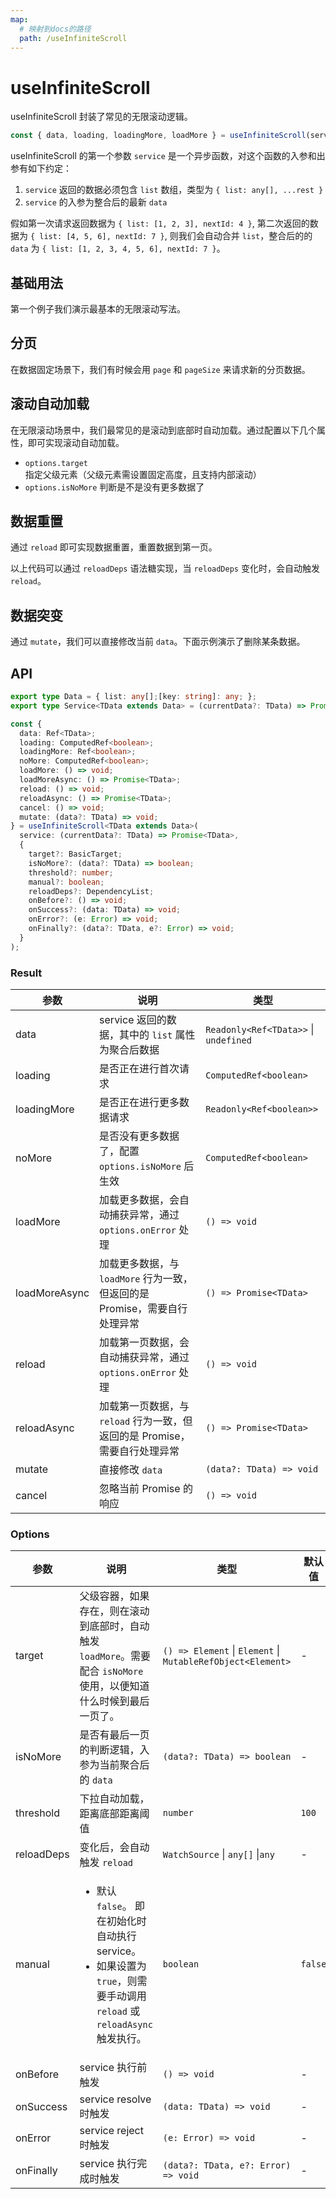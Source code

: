 ```yaml
---
map:
  # 映射到docs的路径
  path: /useInfiniteScroll
---
```


# useInfiniteScroll

useInfiniteScroll 封装了常见的无限滚动逻辑。

```ts
const { data, loading, loadingMore, loadMore } = useInfiniteScroll(service)
```

useInfiniteScroll 的第一个参数 `service` 是一个异步函数，对这个函数的入参和出参有如下约定：

1. `service` 返回的数据必须包含 `list` 数组，类型为 `{ list: any[], ...rest }`
2. `service` 的入参为整合后的最新 `data`

假如第一次请求返回数据为 `{ list: [1, 2, 3], nextId: 4 }`, 第二次返回的数据为 `{ list: [4, 5, 6], nextId: 7 }`, 则我们会自动合并 `list`，整合后的的 `data` 为 `{ list: [1, 2, 3, 4, 5, 6], nextId: 7 }`。

## 基础用法

第一个例子我们演示最基本的无限滚动写法。

<demo src="./demo/demo.vue"
  language="vue"
  title="基本用法"
  desc=""> </demo>

## 分页

在数据固定场景下，我们有时候会用 `page` 和 `pageSize` 来请求新的分页数据。

<demo src="./demo/demo1.vue"
  language="vue"
  title="分页"
  desc=""> </demo>

## 滚动自动加载

在无限滚动场景中，我们最常见的是滚动到底部时自动加载。通过配置以下几个属性，即可实现滚动自动加载。

- `options.target` 指定父级元素（父级元素需设置固定高度，且支持内部滚动）
- `options.isNoMore` 判断是不是没有更多数据了

<demo src="./demo/demo2.vue"
  language="vue"
  title="滚动自动加载"
  desc=""> </demo>

## 数据重置

通过 `reload` 即可实现数据重置，重置数据到第一页。

<demo src="./demo/demo3.vue"
  language="vue"
  title="reload 数据重置"
  desc=""> </demo>

以上代码可以通过 `reloadDeps` 语法糖实现，当 `reloadDeps` 变化时，会自动触发 `reload`。

## 数据突变

通过 `mutate`，我们可以直接修改当前 `data`。下面示例演示了删除某条数据。

<demo src="./demo/demo4.vue"
  language="vue"
  title="mutate 数据突变"
  desc=""> </demo>

## API

```ts
export type Data = { list: any[];[key: string]: any; };
export type Service<TData extends Data> = (currentData?: TData) => Promise<TData>;

const {
  data: Ref<TData>;
  loading: ComputedRef<boolean>;
  loadingMore: Ref<boolean>;
  noMore: ComputedRef<boolean>;
  loadMore: () => void;
  loadMoreAsync: () => Promise<TData>;
  reload: () => void;
  reloadAsync: () => Promise<TData>;
  cancel: () => void;
  mutate: (data?: TData) => void;
} = useInfiniteScroll<TData extends Data>(
  service: (currentData?: TData) => Promise<TData>,
  {
    target?: BasicTarget;
    isNoMore?: (data?: TData) => boolean;
    threshold?: number;
    manual?: boolean;
    reloadDeps?: DependencyList;
    onBefore?: () => void;
    onSuccess?: (data: TData) => void;
    onError?: (e: Error) => void;
    onFinally?: (data?: TData, e?: Error) => void;
  }
);
```

### Result

| 参数 | 说明 | 类型 |
| --- | --- | --- |
| data | service 返回的数据，其中的 `list` 属性为聚合后数据 | `Readonly<Ref<TData>>` \| `undefined` |
| loading | 是否正在进行首次请求 | `ComputedRef<boolean>` |
| loadingMore | 是否正在进行更多数据请求 | `Readonly<Ref<boolean>>` |
| noMore | 是否没有更多数据了，配置 `options.isNoMore` 后生效 | `ComputedRef<boolean>` |
| loadMore | 加载更多数据，会自动捕获异常，通过 `options.onError` 处理 | `() => void` |
| loadMoreAsync | 加载更多数据，与 `loadMore` 行为一致，但返回的是 Promise，需要自行处理异常 | `() => Promise<TData>` |
| reload | 加载第一页数据，会自动捕获异常，通过 `options.onError` 处理 | `() => void` |
| reloadAsync | 加载第一页数据，与 `reload` 行为一致，但返回的是 Promise，需要自行处理异常 | `() => Promise<TData>` |
| mutate | 直接修改 `data` | `(data?: TData) => void` |
| cancel | 忽略当前 Promise 的响应 | `() => void` |

### Options

| 参数 | 说明 | 类型 | 默认值 |
| --- | --- | --- | --- |
| target | 父级容器，如果存在，则在滚动到底部时，自动触发 `loadMore`。需要配合 `isNoMore` 使用，以便知道什么时候到最后一页了。 | `() => Element` \| `Element` \| `MutableRefObject<Element>` | - |
| isNoMore | 是否有最后一页的判断逻辑，入参为当前聚合后的 `data` | `(data?: TData) => boolean` | - |
| threshold | 下拉自动加载，距离底部距离阈值 | `number` | `100` |
| reloadDeps | 变化后，会自动触发 `reload` | `WatchSource` \| `any[]` \|`any` | - |
| manual | <ul><li> 默认 `false`。 即在初始化时自动执行 service。</li><li>如果设置为 `true`，则需要手动调用 `reload` 或 `reloadAsync` 触发执行。 </li></ul> | `boolean` | `false` |
| onBefore | service 执行前触发 | `() => void` | - |
| onSuccess | service resolve 时触发 | `(data: TData) => void` | - |
| onError | service reject 时触发 | `(e: Error) => void` | - |
| onFinally | service 执行完成时触发 | `(data?: TData, e?: Error) => void` | - |
